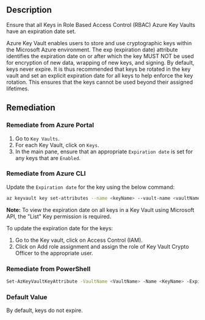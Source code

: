 ## Description

Ensure that all Keys in Role Based Access Control (RBAC) Azure Key Vaults have an expiration date set.

Azure Key Vault enables users to store and use cryptographic keys within the Microsoft Azure environment. The exp (expiration date) attribute identifies the expiration date on or after which the key MUST NOT be used for encryption of new data, wrapping of new keys, and signing. By default, keys never expire. It is thus recommended that keys be rotated in the key vault and set an explicit expiration date for all keys to help enforce the key rotation. This ensures that the keys cannot be used beyond their assigned lifetimes.

## Remediation

### Remediate from Azure Portal

1. Go to `Key Vaults`.
2. For each Key Vault, click on `Keys`.
3. In the main pane, ensure that an appropriate `Expiration date` is set for any keys that are `Enabled`.

### Remediate from Azure CLI

Update the `Expiration date` for the key using the below command:

```bash
az keyvault key set-attributes --name <keyName> --vault-name <vaultName> --expires Y-m-d'T'H:M:S'Z'
```

**Note:** To view the expiration date on all keys in a Key Vault using Microsoft API, the
"List" Key permission is required.

To update the expiration date for the keys:

1. Go to the Key vault, click on Access Control (IAM).
2. Click on Add role assignment and assign the role of Key Vault Crypto Officer to the appropriate user.

### Remediate from PowerShell

```bash
Set-AzKeyVaultKeyAttribute -VaultName <VaultName> -Name <KeyName> -Expires <DateTime>
```

### Default Value

By default, keys do not expire.
